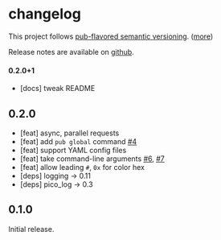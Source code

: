 changelog
=========

This project follows [pub-flavored semantic versioning][pub-semver]. ([more][pub-semver-readme])

Release notes are available on [github][notes].

[pub-semver]: https://www.dartlang.org/tools/pub/versioning.html#semantic-versions
[pub-semver-readme]: https://pub.dartlang.org/packages/pub_semver
[notes]: https://github.com/mockturtl/squint/releases

#### 0.2.0+1

- [docs] tweak README

0.2.0
-----

- [feat] async, parallel requests
- [feat] add `pub global` command [#4][]
- [feat] support YAML config files
- [feat] take command-line arguments [#6][], [#7][]
- [feat] allow leading `#`, `0x` for color hex
- [deps] logging -> 0.11
- [deps] pico_log -> 0.3

0.1.0
-----

Initial release.

[#4]: https://github.com/mockturtl/squint/issues/6
[#6]: https://github.com/mockturtl/squint/issues/6
[#7]: https://github.com/mockturtl/squint/issues/7
